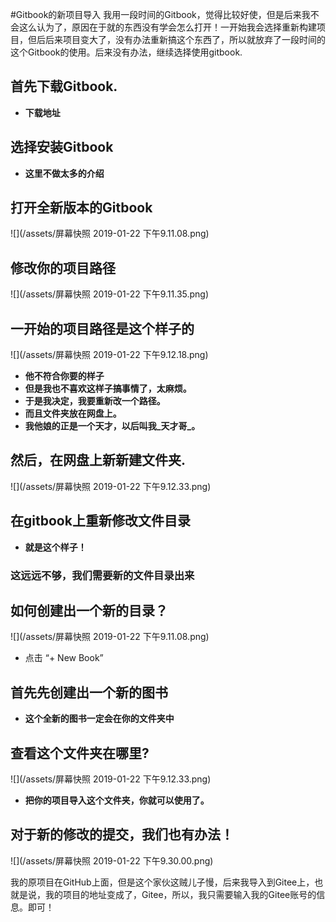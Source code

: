 #Gitbook的新项目导入
我用一段时间的Gitbook，觉得比较好使，但是后来我不会这么认为了，原因在于就的东西没有学会怎么打开！一开始我会选择重新构建项目，但后后来项目变大了，没有办法重新搞这个东西了，所以就放弃了一段时间的这个Gitbook的使用。后来没有办法，继续选择使用gitbook.
## 首先下载Gitbook.
* **下载地址[](https://legacy.gitbook.com/editor)**

## 选择安装Gitbook
* **这里不做太多的介绍**

## 打开全新版本的Gitbook

![](/assets/屏幕快照 2019-01-22 下午9.11.08.png)

## 修改你的项目路径

![](/assets/屏幕快照 2019-01-22 下午9.11.35.png)

## 一开始的项目路径是这个样子的

![](/assets/屏幕快照 2019-01-22 下午9.12.18.png)

* **他不符合你要的样子**
* **但是我也不喜欢这样子搞事情了，太麻烦。**
* **于是我决定，我要重新改一个路径。**
* **而且文件夹放在网盘上。**
* **我他娘的正是一个天才，以后叫我_天才哥_。**

## 然后，在网盘上新新建文件夹.

![](/assets/屏幕快照 2019-01-22 下午9.12.33.png)

## 在gitbook上重新修改文件目录

* **就是这个样子！**

### 这远远不够，我们需要新的文件目录出来

## 如何创建出一个新的目录？

![](/assets/屏幕快照 2019-01-22 下午9.11.08.png)

* 点击 “+ New Book”

## 首先先创建出一个新的图书

* **这个全新的图书一定会在你的文件夹中**

## 查看这个文件夹在哪里?

![](/assets/屏幕快照 2019-01-22 下午9.12.33.png)

* **把你的项目导入这个文件夹，你就可以使用了。**

## 对于新的修改的提交，我们也有办法！

![](/assets/屏幕快照 2019-01-22 下午9.30.00.png)

我的原项目在GitHub上面，但是这个家伙这贼儿子慢，后来我导入到Gitee上，也就是说，我的项目的地址变成了，Gitee，所以，我只需要输入我的Gitee账号的信息。即可！

